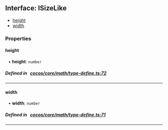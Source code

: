 ## Interface: ISizeLike

- [height](#height)
- [width](#width)

### Properties

#### height

<div style="margin-left: 10px;">


• **height**: ``number``

</div>


##### Defined in &nbsp;   [cocos/core/math/type-define.ts:72](https://github.com/cocos-creator/engine/blob/c7bf6b8a9/cocos/core/math/type-define.ts#L72)&nbsp;

___
#### width

<div style="margin-left: 10px;">


• **width**: ``number``

</div>


##### Defined in &nbsp;   [cocos/core/math/type-define.ts:71](https://github.com/cocos-creator/engine/blob/c7bf6b8a9/cocos/core/math/type-define.ts#L71)&nbsp;

___
